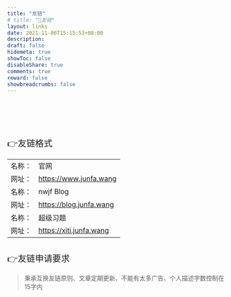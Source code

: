 ```yaml
---
title: "友链"
# title: "🤝友链"
layout: links
date: 2021-11-06T15:15:53+08:00
description: 
draft: false
hidemeta: true
showToc: false
disableShare: true
comments: true
reward: false
showbreadcrumbs: false
---
```




<br/>
<br/>
<br/>
<br/>
<br/>



<div style="font-size: 20px;" class="youlian">👉友链格式</div>

<div style="font-size: 16px;">


|        |                                   |
| ------ | --------------------------------- |
| 名称： | 官网                       |
| 网址： | https://www.junfa.wang|
| 名称： | nwjf Blog                       |
| 网址： | https://blog.junfa.wang|
| 名称： | 超级习题                       |
| 网址： | https://xiti.junfa.wang|

</div>

<br/>

<div style="font-size: 20px;">👉友链申请要求</div>

> 秉承互换友链原则、文章定期更新<!-- 、网站在工信部备案 -->、不能有太多广告、个人描述字数控制在15字内

<br/>







